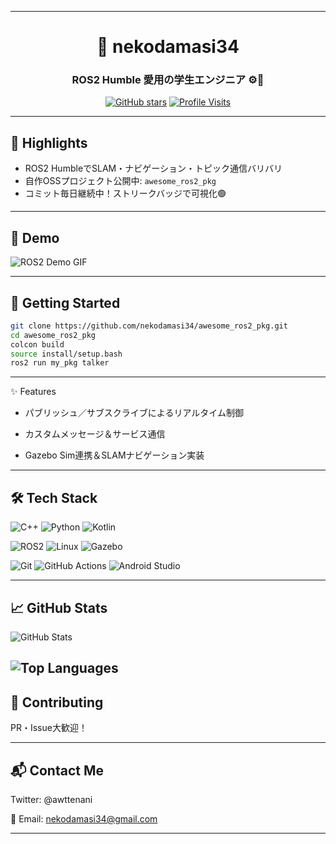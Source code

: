 
---

<!-- README.md for nekodamasi34 -->
<div align="center">

# 👋 nekodamasi34
### ROS2 Humble 愛用の学生エンジニア ⚙️🚀

[![GitHub stars](https://img.shields.io/github/stars/nekodamasi34?style=social)]()
[![Profile Visits](https://komarev.com/ghpvc/?username=nekodamasi34)]()

</div>

---

## 🔧 Highlights
- ROS2 HumbleでSLAM・ナビゲーション・トピック通信バリバリ  
- 自作OSSプロジェクト公開中: `awesome_ros2_pkg`  
- コミット毎日継続中！ストリークバッジで可視化🟢

---

## 📸 Demo
![ROS2 Demo GIF](./assets/demo.gif)

---

## 🚀 Getting Started

```bash
git clone https://github.com/nekodamasi34/awesome_ros2_pkg.git
cd awesome_ros2_pkg
colcon build
source install/setup.bash
ros2 run my_pkg talker
```


---

✨ Features

- パブリッシュ／サブスクライブによるリアルタイム制御

- カスタムメッセージ＆サービス通信

- Gazebo Sim連携＆SLAMナビゲーション実装



---

## 🛠 Tech Stack

<!-- 言語 -->
![C++](https://img.shields.io/badge/C%2B%2B-00599C?style=flat&logo=c%2B%2B&logoColor=white)
![Python](https://img.shields.io/badge/Python-3776AB?style=flat&logo=python&logoColor=white)
![Kotlin](https://img.shields.io/badge/Kotlin-7F52FF?style=flat&logo=kotlin&logoColor=white)

<!-- ミドルウェア・OS -->
![ROS2](https://img.shields.io/badge/ROS2-Humble-blue?style=flat&logo=ros&logoColor=white)
![Linux](https://img.shields.io/badge/Linux-FCC624?style=flat&logo=linux&logoColor=black)
![Gazebo](https://img.shields.io/badge/Gazebo-000000?style=flat&logo=OpenRobotics&logoColor=white)

<!-- ツールなど -->
![Git](https://img.shields.io/badge/Git-F05032?style=flat&logo=git&logoColor=white)
![GitHub Actions](https://img.shields.io/badge/GitHub_Actions-2088FF?style=flat&logo=github-actions&logoColor=white)
![Android Studio](https://img.shields.io/badge/Android%20Studio-3DDC84?style=flat&logo=android-studio&logoColor=white)

---

## 📈 GitHub Stats

 
![GitHub Stats](https://github-readme-stats.vercel.app/api?username=nekodamasi34&show_icons=true&theme=midnight)

![Top Languages](https://github-readme-stats.vercel.app/api/top-langs/?username=nekodamasi34&layout=compact&theme=midnight)
---

## 🤝 Contributing

PR・Issue大歓迎！


---

## 📬 Contact Me

Twitter: @awttenani

📧 Email: nekodamasi34@gmail.com


---

